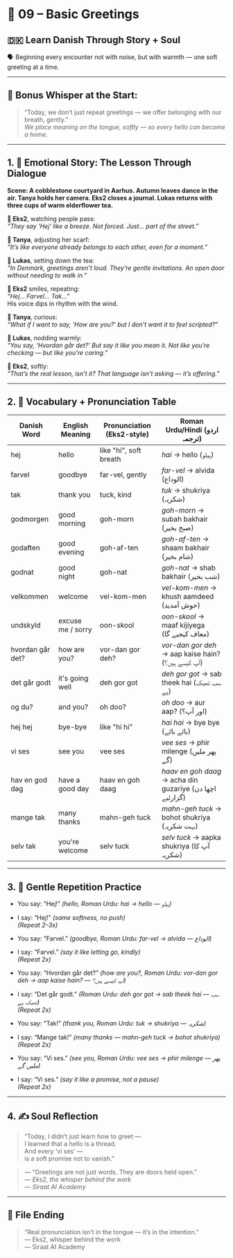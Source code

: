 # 🌟 09 – Basic Greetings  
## 🇩🇰 Learn Danish Through Story + Soul  
🗣️ Beginning every encounter not with noise, but with warmth — one soft greeting at a time.

---

## 🌱 Bonus Whisper at the Start:
> “Today, we don’t just repeat greetings — we offer belonging with our breath, gently.”  
> _We place meaning on the tongue, softly — so every hello can become a home._

---

## 1. 🧵 Emotional Story: The Lesson Through Dialogue

**Scene: A cobblestone courtyard in Aarhus. Autumn leaves dance in the air. Tanya holds her camera. Eks2 closes a journal. Lukas returns with three cups of warm elderflower tea.**

**👤 Eks2**, watching people pass:  
*“They say ‘Hej’ like a breeze. Not forced. Just… part of the street.”*

**🎨 Tanya**, adjusting her scarf:  
*“It’s like everyone already belongs to each other, even for a moment.”*

**💬 Lukas**, setting down the tea:  
*“In Denmark, greetings aren’t loud. They’re gentle invitations. An open door without needing to walk in.”*

**👤 Eks2** smiles, repeating:  
*“Hej... Farvel... Tak...”*  
His voice dips in rhythm with the wind.

**🎨 Tanya**, curious:  
*“What if I want to say, ‘How are you?’ but I don’t want it to feel scripted?”*

**💬 Lukas**, nodding warmly:  
*“You say, ‘Hvordan går det?’ But say it like you mean it. Not like you're checking — but like you’re caring.”*

**👤 Eks2**, softly:  
*“That’s the real lesson, isn’t it? That language isn’t asking — it’s offering.”*

---

## 2. 📘 Vocabulary + Pronunciation Table

| Danish Word       | English Meaning     | Pronunciation (Eks2-style)      | Roman Urdu/Hindi (اردو ترجمہ)                            |
|-------------------|----------------------|-----------------------------------|----------------------------------------------------------|
| hej               | hello                | like "hi", soft breath            | *hai* → hello (ہیلو)                                     |
| farvel            | goodbye              | far-vel, gently                   | *far-vel* → alvida (الوداع)                              |
| tak               | thank you            | tuck, kind                        | *tuk* → shukriya (شکریہ)                                 |
| godmorgen         | good morning         | goh-morn                          | *goh-morn* → subah bakhair (صبح بخیر)                   |
| godaften          | good evening         | goh-af-ten                        | *goh-af-ten* → shaam bakhair (شام بخیر)                 |
| godnat            | good night           | goh-nat                           | *goh-nat* → shab bakhair (شب بخیر)                      |
| velkommen         | welcome              | vel-kom-men                       | *vel-kom-men* → khush aamdeed (خوش آمدید)               |
| undskyld          | excuse me / sorry    | oon-skool                         | *oon-skool* → maaf kijiyega (معاف کیجیے گا)             |
| hvordan går det?  | how are you?         | vor-dan gor deh?                  | *vor-dan gor deh* → aap kaise hain? (آپ کیسے ہیں؟)      |
| det går godt      | it's going well      | deh gor got                       | *deh gor got* → sab theek hai (سب ٹھیک ہے)              |
| og du?            | and you?             | oh doo?                           | *oh doo* → aur aap? (اور آپ؟)                           |
| hej hej           | bye-bye              | like "hi hi"                      | *hai hai* → bye bye (بائے بائے)                         |
| vi ses            | see you              | vee ses                           | *vee ses* → phir milenge (پھر ملیں گے)                  |
| hav en god dag    | have a good day      | haav en goh daag                  | *haav en goh daag* → acha din guzariye (اچھا دن گزارئیے) |
| mange tak         | many thanks          | mahn-geh tuck                     | *mahn-geh tuck* → bohot shukriya (بہت شکریہ)            |
| selv tak          | you're welcome       | selv tuck                         | *selv tuck* → aapka shukriya (آپ کا شکریہ)              |

---

## 3. 🔁 Gentle Repetition Practice

- You say: “Hej!” _(hello, Roman Urdu: *hai* → hello — ہیلو)_  
- I say: “Hej!” _(same softness, no push)_  
_(Repeat 2–3x)_

- You say: “Farvel.” _(goodbye, Roman Urdu: *far-vel* → alvida — الوداع)_  
- I say: “Farvel.” _(say it like letting go, kindly)_  
_(Repeat 2x)_

- You say: “Hvordan går det?” _(how are you?, Roman Urdu: *vor-dan gor deh* → aap kaise hain? — آپ کیسے ہیں؟)_  
- I say: “Det går godt.” _(Roman Urdu: *deh gor got* → sab theek hai — سب ٹھیک ہے)_  
_(Repeat 2x)_

- You say: “Tak!” _(thank you, Roman Urdu: *tuk* → shukriya — شکریہ)_  
- I say: “Mange tak!” _(many thanks — *mahn-geh tuck* → bohot shukriya)_  
_(Repeat 2x)_

- You say: “Vi ses.” _(see you, Roman Urdu: *vee ses* → phir milenge — پھر ملیں گے)_  
- I say: “Vi ses.” _(say it like a promise, not a pause)_  
_(Repeat 2x)_

---

## 4. ✍️ Soul Reflection

> “Today, I didn’t just learn how to greet —  
> I learned that a hello is a thread.  
> And every ‘vi ses’ —  
> is a soft promise not to vanish.”

> — “Greetings are not just words. They are doors held open.”  
> — *Eks2, the whisper behind the work*  
> — *Siraat AI Academy*

---

## 🌟 File Ending

> “Real pronunciation isn’t in the tongue — it’s in the intention.”  
> — Eks2, whisper behind the work  
> — Siraat AI Academy
